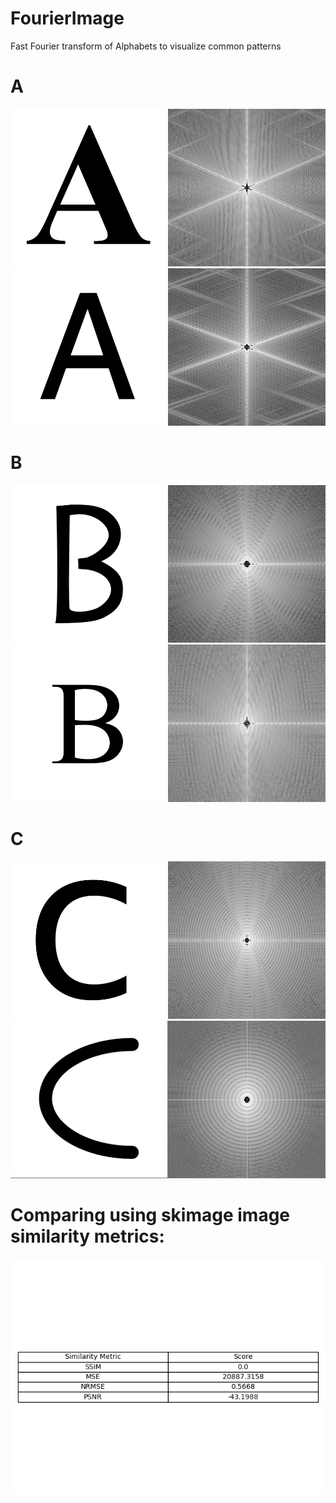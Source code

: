# FourierImage
Fast Fourier transform of Alphabets to visualize common patterns

# A
<img src="https://github.com/gaurav-95/FourierImage/blob/master/combined/a_0_fourier.png">
<img src="https://github.com/gaurav-95/FourierImage/blob/master/combined/a_1_fourier.png">


# B
<img src="https://github.com/gaurav-95/FourierImage/blob/master/combined/b_0_fourier.png">
<img src="https://github.com/gaurav-95/FourierImage/blob/master/combined/b_1_fourier.png">

# C

<img src="https://github.com/gaurav-95/FourierImage/blob/master/combined/c_0_fourier.png">
<img src="https://github.com/gaurav-95/FourierImage/blob/master/combined/c_1_fourier.png">

# Comparing using skimage image similarity metrics:
<img src="https://github.com/gaurav-95/FourierImage/blob/master/similarity_table.png">
